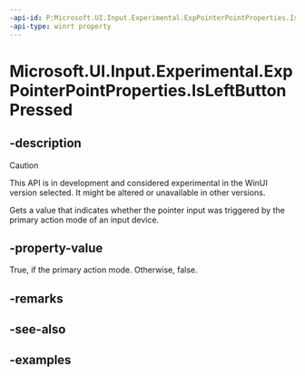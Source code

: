 ```yaml
---
-api-id: P:Microsoft.UI.Input.Experimental.ExpPointerPointProperties.IsLeftButtonPressed
-api-type: winrt property
---
```


# Microsoft.UI.Input.Experimental.ExpPointerPointProperties.IsLeftButtonPressed

<!--
public bool IsLeftButtonPressed { get; }
-->

## -description

> [!CAUTION]
> This API is in development and considered experimental in the WinUI version selected. It might be altered or unavailable in other versions.

Gets a value that indicates whether the pointer input was triggered by the primary action mode of an input device.

## -property-value

True, if the primary action mode. Otherwise, false.

## -remarks

## -see-also

## -examples
